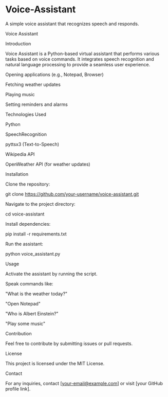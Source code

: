 # Voice-Assistant
A simple voice assistant that recognizes speech and responds.

Voice Assistant

Introduction

Voice Assistant is a Python-based virtual assistant that performs various tasks based on voice commands. It integrates speech recognition and natural language processing to provide a seamless user experience.

Opening applications (e.g., Notepad, Browser)

Fetching weather updates

Playing music

Setting reminders and alarms

Technologies Used

Python

SpeechRecognition

pyttsx3 (Text-to-Speech)

Wikipedia API

OpenWeather API (for weather updates)

Installation

Clone the repository:

git clone https://github.com/your-username/voice-assistant.git

Navigate to the project directory:

cd voice-assistant

Install dependencies:

pip install -r requirements.txt

Run the assistant:

python voice_assistant.py

Usage

Activate the assistant by running the script.

Speak commands like:

"What is the weather today?"

"Open Notepad"

"Who is Albert Einstein?"

"Play some music"

Contribution

Feel free to contribute by submitting issues or pull requests.

License

This project is licensed under the MIT License.

Contact

For any inquiries, contact [your-email@example.com] or visit [your GitHub profile link].

